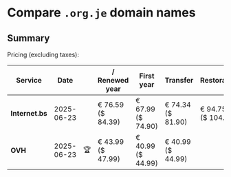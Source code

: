 # Compare `.org.je` domain names

## Summary

Pricing (excluding taxes):

| Service | Date |  | / Renewed year | First year | Transfer | Restoration |
|--|--|--|--|--|--|--|
| **Internet.bs** | 2025-06-23 |  | € 76.59<br>($ 84.39) | € 67.99<br>($ 74.90) | € 74.34<br>($ 81.90) | € 94.75<br>($ 104.39) |
| **OVH** | 2025-06-23 | 🏆 | € 43.99<br>($ 47.99) | € 40.99<br>($ 44.99) | € 40.99<br>($ 44.99) |  |
